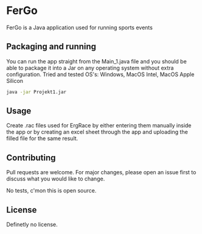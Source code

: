 # FerGo

FerGo is a Java application used for running sports events

## Packaging and running

You can run the app straight from the Main_1.java file and you should be able to package it into a Jar on any operating system without extra configuration.
Tried and tested OS's: Windows, MacOS Intel, MacOS Apple Silicon

```bash
java -jar Projekt1.jar
```

## Usage

Create .rac files used for ErgRace by either entering them manually inside the app or by creating an excel sheet through the app and uploading the filled file for the same result.

## Contributing

Pull requests are welcome. For major changes, please open an issue first
to discuss what you would like to change.

No tests, c'mon this is open source.

## License

Definetly no license.
